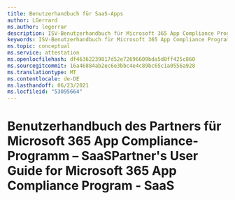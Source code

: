 ```yaml
---
title: Benutzerhandbuch für SaaS-Apps
author: LGerrard
ms.author: legerrar
description: ISV-Benutzerhandbuch für Microsoft 365 App Compliance Program SaaS
keywords: ISV-Benutzerhandbuch für Microsoft 365 App Compliance Program SaaS
ms.topic: conceptual
ms.service: attestation
ms.openlocfilehash: df46362239817d52e72696609bda5d8ff425c860
ms.sourcegitcommit: 16a46884ab2ec6e3bbc4e4c89bc65c1a0556a928
ms.translationtype: MT
ms.contentlocale: de-DE
ms.lasthandoff: 06/23/2021
ms.locfileid: "53095664"
---
```

# <a name="partners-user-guide-for-microsoft-365-app-compliance-program---saas"></a><span data-ttu-id="6a944-104">Benutzerhandbuch des Partners für Microsoft 365 App Compliance-Programm – SaaS</span><span class="sxs-lookup"><span data-stu-id="6a944-104">Partner's User Guide for Microsoft 365 App Compliance Program - SaaS</span></span>
